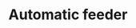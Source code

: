 ---
title: Automatic feeder
menu: 
    sidebar:
        name: Automatic feeder
        identifier: automatic-feeder
        weight: 300
---